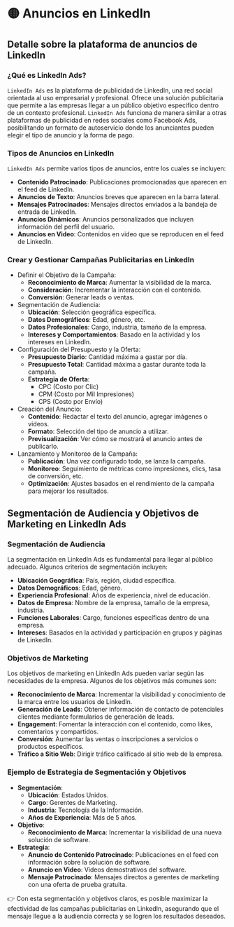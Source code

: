 # 🟡 Anuncios en LinkedIn

## Detalle sobre la plataforma de anuncios de LinkedIn
### ¿Qué es LinkedIn Ads?
`LinkedIn Ads` es la plataforma de publicidad de LinkedIn, una red social orientada al uso empresarial y profesional. Ofrece una solución publicitaria que permite a las empresas llegar a un público objetivo específico dentro de un contexto profesional. `LinkedIn Ads` funciona de manera similar a otras plataformas de publicidad en redes sociales como Facebook Ads, posibilitando un formato de autoservicio donde los anunciantes pueden elegir el tipo de anuncio y la forma de pago.

### Tipos de Anuncios en LinkedIn
`LinkedIn Ads` permite varios tipos de anuncios, entre los cuales se incluyen:
- **Contenido Patrocinado**: Publicaciones promocionadas que aparecen en el feed de LinkedIn.
- **Anuncios de Texto**: Anuncios breves que aparecen en la barra lateral.
- **Mensajes Patrocinados**: Mensajes directos enviados a la bandeja de entrada de LinkedIn.
- **Anuncios Dinámicos**: Anuncios personalizados que incluyen información del perfil del usuario.
- **Anuncios en Video**: Contenidos en video que se reproducen en el feed de LinkedIn.

### Crear y Gestionar Campañas Publicitarias en LinkedIn
- Definir el Objetivo de la Campaña:
    - **Reconocimiento de Marca**: Aumentar la visibilidad de la marca.
    - **Consideración**: Incrementar la interacción con el contenido.
    - **Conversión**: Generar leads o ventas.
- Segmentación de Audiencia:
    - **Ubicación**: Selección geográfica específica.
    - **Datos Demográficos**: Edad, género, etc.
    - **Datos Profesionales**: Cargo, industria, tamaño de la empresa.
    - **Intereses y Comportamientos**: Basado en la actividad y los intereses en LinkedIn.
- Configuración del Presupuesto y la Oferta:
    - **Presupuesto Diario**: Cantidad máxima a gastar por día.
    - **Presupuesto Total**: Cantidad máxima a gastar durante toda la campaña.
    - **Estrategia de Oferta**: 
        - CPC (Costo por Clic)
        - CPM (Costo por Mil Impresiones) 
        - CPS (Costo por Envío)
- Creación del Anuncio:
    - **Contenido**: Redactar el texto del anuncio, agregar imágenes o videos.
    - **Formato**: Selección del tipo de anuncio a utilizar.
    - **Previsualización**: Ver cómo se mostrará el anuncio antes de publicarlo.
- Lanzamiento y Monitoreo de la Campaña:
    - **Publicación**: Una vez configurado todo, se lanza la campaña.
    - **Monitoreo**: Seguimiento de métricas como impresiones, clics, tasa de conversión, etc.
    - **Optimización**: Ajustes basados en el rendimiento de la campaña para mejorar los resultados.

## Segmentación de Audiencia y Objetivos de Marketing en LinkedIn Ads
### Segmentación de Audiencia
La segmentación en LinkedIn Ads es fundamental para llegar al público adecuado. Algunos criterios de segmentación incluyen:
- **Ubicación Geográfica**: País, región, ciudad específica.
- **Datos Demográficos**: Edad, género.
- **Experiencia Profesional**: Años de experiencia, nivel de educación.
- **Datos de Empresa**: Nombre de la empresa, tamaño de la empresa, industria.
- **Funciones Laborales**: Cargo, funciones específicas dentro de una empresa.
- **Intereses**: Basados en la actividad y participación en grupos y páginas de LinkedIn.

### Objetivos de Marketing
Los objetivos de marketing en LinkedIn Ads pueden variar según las necesidades de la empresa. Algunos de los objetivos más comunes son:
- **Reconocimiento de Marca**: Incrementar la visibilidad y conocimiento de la marca entre los usuarios de LinkedIn.
- **Generación de Leads**: Obtener información de contacto de potenciales clientes mediante formularios de generación de leads.
- **Engagement**: Fomentar la interacción con el contenido, como likes, comentarios y compartidos.
- **Conversión**: Aumentar las ventas o inscripciones a servicios o productos específicos.
- **Tráfico a Sitio Web**: Dirigir tráfico calificado al sitio web de la empresa.

### Ejemplo de Estrategia de Segmentación y Objetivos
- **Segmentación**:
    - **Ubicación**: Estados Unidos.
    - **Cargo**: Gerentes de Marketing.
    - **Industria**: Tecnología de la Información.
    - **Años de Experiencia**: Más de 5 años.
- **Objetivo**:
    - **Reconocimiento de Marca**: Incrementar la visibilidad de una nueva solución de software.
- **Estrategia**:
    - **Anuncio de Contenido Patrocinado**: Publicaciones en el feed con información sobre la solución de software.
    - **Anuncio en Video**: Videos demostrativos del software.
    - **Mensaje Patrocinado**: Mensajes directos a gerentes de marketing con una oferta de prueba gratuita.

👉 Con esta segmentación y objetivos claros, es posible maximizar la efectividad de las campañas publicitarias en LinkedIn, asegurando que el mensaje llegue a la audiencia correcta y se logren los resultados deseados.